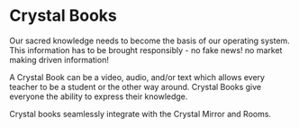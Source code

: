 # Crystal Books

Our sacred knowledge needs to become the basis of our operating system. This information has to be brought responsibly - no fake news! no market making driven information! 

A Crystal Book can be a video, audio, and/or text which allows every teacher to be a student or the other way around. Crystal Books give everyone the ability to express their knowledge.

Crystal books seamlessly integrate with the Crystal Mirror and Rooms.